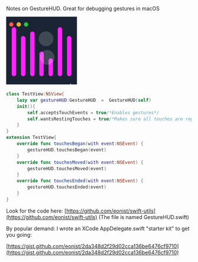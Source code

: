 Notes on GestureHUD<!--more-->. Great for debugging gestures in macOS

<img width="192" alt="img" src="https://raw.githubusercontent.com/stylekit/img/master/multitouch.mov.gif">


```swift
class TestView:NSView{
    lazy var gestureHUD:GestureHUD  =  GestureHUD(self)
    init(){
        self.acceptsTouchEvents = true/*Enables gestures*/
        self.wantsRestingTouches = true/*Makes sure all touches are registered. Doesn't register when used in playground*/
    }
}
extension TestView{
    override func touchesBegan(with event:NSEvent) {
        gestureHUD.touchesBegan(event)
    }
    override func touchesMoved(with event:NSEvent) {
        gestureHUD.touchesMoved(event)
    }
    override func touchesEnded(with event:NSEvent) {
        gestureHUD.touchesEnded(event)
    }
}
```

Look for the code here: [https://github.com/eonist/swift-utils](https://github.com/eonist/swift-utils)  (The file is named GestureHUD.swift)    


By popular demand: I wrote an XCode AppDelegate.swift "starter kit" to get you going: 

[https://gist.github.com/eonist/2da348d2f29d02cca136be6476cf9710](https://gist.github.com/eonist/2da348d2f29d02cca136be6476cf9710) 